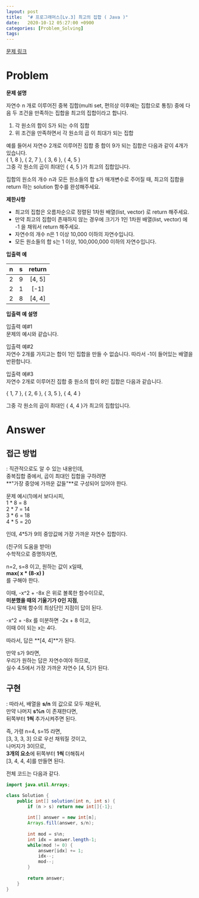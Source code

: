 ```yaml
---
layout: post
title:  "# 프로그래머스[Lv.3] 최고의 집합 ( Java )"
date:   2020-10-12 05:27:00 +0900
categories: [Problem_Solving]
tags: 
---
```


[문제 링크](https://programmers.co.kr/learn/courses/30/lessons/12938)
# Problem

**문제 설명**  

자연수 n 개로 이루어진 중복 집합(multi set, 편의상 이후에는 집합으로 통칭) 중에 다음 두 조건을 만족하는 집합을 최고의 집합이라고 합니다.

1. 각 원소의 합이 S가 되는 수의 집합
2. 위 조건을 만족하면서 각 원소의 곱 이 최대가 되는 집합 

예를 들어서 자연수 2개로 이루어진 집합 중 합이 9가 되는 집합은 다음과 같이 4개가 있습니다.  
{ 1, 8 }, { 2, 7 }, { 3, 6 }, { 4, 5 }  
그중 각 원소의 곱이 최대인 { 4, 5 }가 최고의 집합입니다.  

집합의 원소의 개수 n과 모든 원소들의 합 s가 매개변수로 주어질 때, 최고의 집합을 return 하는 solution 함수를 완성해주세요.

**제한사항**  

* 최고의 집합은 오름차순으로 정렬된 1차원 배열(list, vector) 로 return 해주세요.
* 만약 최고의 집합이 존재하지 않는 경우에 크기가 1인 1차원 배열(list, vector) 에 -1 을 채워서 return 해주세요.
* 자연수의 개수 n은 1 이상 10,000 이하의 자연수입니다.
* 모든 원소들의 합 s는 1 이상, 100,000,000 이하의 자연수입니다.

**입출력 예**

|n|s|return|
|:--:|:--:|:--:|
|2|9|[4, 5]|
|2|1|[-1]|
|2|8|[4, 4]|


**입출력 예 설명**

입출력 예#1  
문제의 예시와 같습니다.

입출력 예#2  
자연수 2개를 가지고는 합이 1인 집합을 만들 수 없습니다. 따라서 -1이 들어있는 배열을 반환합니다.

입출력 예#3  
자연수 2개로 이루어진 집합 중 원소의 합이 8인 집합은 다음과 같습니다.

{ 1, 7 }, { 2, 6 }, { 3, 5 }, { 4, 4 }

그중 각 원소의 곱이 최대인 { 4, 4 }가 최고의 집합입니다.

# Answer

## 접근 방법
: 직관적으로도 알 수 있는 내용인데,  
중복집합 중에서, 곱이 최대인 집합을 구하려면   
**"가장 중앙에 가까운 값들"**로 구성되어 있어야 한다.

문제 예시(1)에서 보다시피,  
1 * 8 = 8  
2 * 7 = 14  
3 * 6 = 18  
4 * 5 = 20  

인데, 4*5가 9의 중앙값에 가장 가까운 자연수 집합이다.  

(친구의 도움을 받아)  
수학적으로 증명하자면,  

n=2, s=8 이고, 원하는 값이 x일때,  
**max( x * (8-x) )**  
를 구해야 한다.

이때, -x^2 + -8x 은 위로 볼록한 함수이므로,  
**미분했을 때의 기울기가 0인 지점**,  
다시 말해 함수의 최상단인 지점이 답이 된다.

-x^2 + -8x 를 미분하면 -2x + 8 이고,  
이때 0이 되는 x는 4다.

따라서, 답은 **[4, 4]**가 된다.

만약 s가 9라면,  
우리가 원하는 답은 자연수여야 하므로,    
실수 4.5에서 가장 가까운 자연수 [4, 5]가 된다.

## 구현
: 따라서, 배열을 **s/n** 의 값으로 모두 채운뒤,  
만약 나머지 **s%n** 이 존재한다면,  
뒤쪽부터 **1씩** 추가시켜주면 된다.

즉, 가령 n=4, s=15 라면,  
[3, 3, 3, 3] 으로 우선 채워질 것이고,  
나머지가 3이므로,  
**3개의 요소**에 뒤쪽부터 **1씩** 더해줘서  
[3, 4, 4, 4]를 만들면 된다.

전체 코드는 다음과 같다. 

```java
import java.util.Arrays;

class Solution {
    public int[] solution(int n, int s) {   
        if (n > s) return new int[]{-1};
        
        int[] answer = new int[n];
        Arrays.fill(answer, s/n);
        
        int mod = s%n;
        int idx = answer.length-1;
        while(mod != 0) {
            answer[idx] += 1;
            idx--;
            mod--;
        }
        
        return answer;
    }
}
```